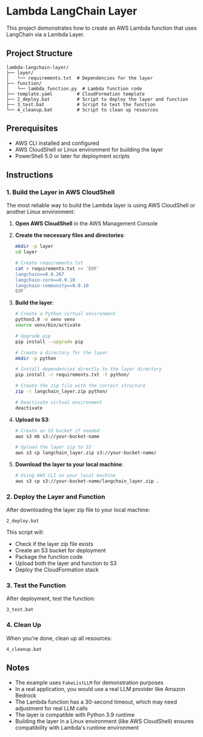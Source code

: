 # Lambda LangChain Layer

This project demonstrates how to create an AWS Lambda function that uses LangChain via a Lambda Layer.

## Project Structure

```
lambda-langchain-layer/
├── layer/
│   └── requirements.txt  # Dependencies for the layer
├── function/
│   └── lambda_function.py  # Lambda function code
├── template.yaml         # CloudFormation template
├── 2_deploy.bat          # Script to deploy the layer and function
├── 3_test.bat            # Script to test the function
└── 4_cleanup.bat         # Script to clean up resources
```

## Prerequisites

- AWS CLI installed and configured
- AWS CloudShell or Linux environment for building the layer
- PowerShell 5.0 or later for deployment scripts

## Instructions

### 1. Build the Layer in AWS CloudShell

The most reliable way to build the Lambda layer is using AWS CloudShell or another Linux environment:

1. **Open AWS CloudShell** in the AWS Management Console

2. **Create the necessary files and directories**:
   ```bash
   mkdir -p layer
   cd layer
   
   # Create requirements.txt
   cat > requirements.txt << 'EOF'
   langchain==0.0.267
   langchain-core==0.0.10
   langchain-community==0.0.10
   EOF
   ```

3. **Build the layer**:
   ```bash
   # Create a Python virtual environment
   python3.9 -m venv venv
   source venv/bin/activate
   
   # Upgrade pip
   pip install --upgrade pip
   
   # Create a directory for the layer
   mkdir -p python
   
   # Install dependencies directly to the layer directory
   pip install -r requirements.txt -t python/
   
   # Create the zip file with the correct structure
   zip -r langchain_layer.zip python/
   
   # Deactivate virtual environment
   deactivate
   ```

4. **Upload to S3**:
   ```bash
   # Create an S3 bucket if needed
   aws s3 mb s3://your-bucket-name
   
   # Upload the layer zip to S3
   aws s3 cp langchain_layer.zip s3://your-bucket-name/
   ```

5. **Download the layer to your local machine**:
   ```bash
   # Using AWS CLI on your local machine
   aws s3 cp s3://your-bucket-name/langchain_layer.zip .
   ```

### 2. Deploy the Layer and Function

After downloading the layer zip file to your local machine:

```
2_deploy.bat
```

This script will:
- Check if the layer zip file exists
- Create an S3 bucket for deployment
- Package the function code
- Upload both the layer and function to S3
- Deploy the CloudFormation stack

### 3. Test the Function

After deployment, test the function:

```
3_test.bat
```

### 4. Clean Up

When you're done, clean up all resources:

```
4_cleanup.bat
```

## Notes

- The example uses `FakeListLLM` for demonstration purposes
- In a real application, you would use a real LLM provider like Amazon Bedrock
- The Lambda function has a 30-second timeout, which may need adjustment for real LLM calls
- The layer is compatible with Python 3.9 runtime
- Building the layer in a Linux environment (like AWS CloudShell) ensures compatibility with Lambda's runtime environment